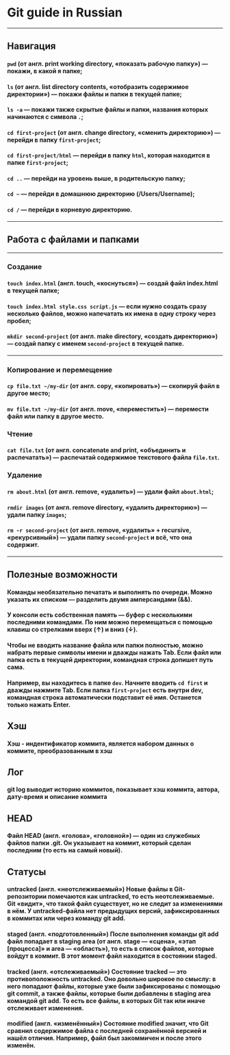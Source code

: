 # Git guide in Russian 
---
## Навигация

#### ```pwd``` (от англ. print working directory, «показать рабочую папку») — покажи, в какой я папке;

#### ```ls``` (от англ. list directory contents, «отобразить содержимое директории») — покажи файлы и папки в текущей папке;

#### ```ls -a``` — покажи также скрытые файлы и папки, названия которых начинаются с символа ```.```;

#### ```cd first-project``` (от англ. change directory, «сменить директорию») — перейди в папку ```first-project```;

#### ```cd first-project/html``` — перейди в папку ```html```, которая находится в папке ```first-project```;

#### ```cd ..``` — перейди на уровень выше, в родительскую папку;

#### ```cd ~``` — перейди в домашнюю директорию (/Users/Username);

#### ```cd /``` — перейди в корневую директорию.
---

## Работа с файлами и папками
---

### Создание

#### ```touch index.html``` (англ. touch, «коснуться») — создай файл index.html в текущей папке;

#### ```touch index.html style.css script.js``` — если нужно создать сразу несколько файлов, можно напечатать их имена в одну строку через пробел;

#### ```mkdir second-project``` (от англ. make directory, «создать директорию») — создай папку с именем ```second-project``` в текущей папке.
---

### Копирование и перемещение

#### ```cp file.txt ~/my-dir``` (от англ. copy, «копировать») — скопируй файл в другое место;

#### ```mv file.txt ~/my-dir``` (от англ. move, «переместить») — перемести файл или папку в другое место.

### Чтение

#### ```cat file.txt``` (от англ. concatenate and print, «объединить и распечатать») — распечатай содержимое текстового файла ```file.txt```.

### Удаление

#### ```rm about.html``` (от англ. remove, «удалить») — удали файл ```about.html```;

#### ```rmdir images``` (от англ. remove directory, «удалить директорию») — удали папку ```images```;

#### ```rm -r second-project``` (от англ. remove, «удалить» + recursive, «рекурсивный») — удали папку ```second-project``` и всё, что она содержит.
---

## Полезные возможности

#### Команды необязательно печатать и выполнять по очереди. Можно указать их списком — разделить двумя амперсандами (&&).

#### У консоли есть собственная память — буфер с несколькими последними командами. По ним можно перемещаться с помощью клавиш со стрелками вверх (↑) и вниз (↓).

#### Чтобы не вводить название файла или папки полностью, можно набрать первые символы имени и дважды нажать Tab. Если файл или папка есть в текущей директории, командная строка допишет путь сама.

#### Например, вы находитесь в папке ```dev```. Начните вводить ```cd first``` и дважды нажмите Tab. Если папка ```first-project``` есть внутри dev, командная строка автоматически подставит её имя. Останется только нажать Enter.


## Хэш

#### Хэш - индентификатор коммита, является набором данных о коммите, преобразованным в хэш

## Лог

#### git log выводит историю коммитов, показывает хэш коммита, автора, дату-время и описание коммита

## HEAD

#### Файл HEAD (англ. «голова», «головной») — один из служебных файлов папки .git. Он указывает на коммит, который сделан последним (то есть на самый новый).

## Статусы 

#### untracked (англ. «неотслеживаемый») Новые файлы в Git-репозитории помечаются как untracked, то есть неотслеживаемые. Git «видит», что такой файл существует, но не следит за изменениями в нём. У untracked-файла нет предыдущих версий, зафиксированных в коммитах или через команду git add.

#### staged (англ. «подготовленный») После выполнения команды git add файл попадает в staging area (от англ. stage — «сцена», «этап [процесса]» и area — «область»), то есть в список файлов, которые войдут в коммит. В этот момент файл находится в состоянии staged.

#### tracked (англ. «отслеживаемый») Состояние tracked — это противоположность untracked. Оно довольно широкое по смыслу: в него попадают файлы, которые уже были зафиксированы с помощью git commit, а также файлы, которые были добавлены в staging area командой git add. То есть все файлы, в которых Git так или иначе отслеживает изменения.

#### modified (англ. «изменённый») Состояние modified значит, что Git сравнил содержимое файла с последней сохранённой версией и нашёл отличия. Например, файл был закоммичен и после этого изменён.